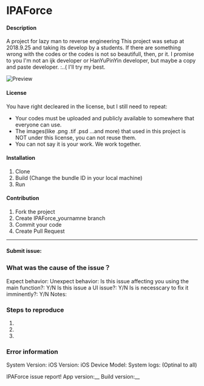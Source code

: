 # IPAForce

#### Description
A project for lazy man to reverse engineering
This project was setup at 2018.9.25 and taking its develop by a students.
If there are something wrong with the codes or the codes is not so beautifull, then, pr it.
I promise to you I'm not an ijk developer or HanYuPinYin developer, but maybe a copy and paste developer.
:..( I'll try my best.

![Preview](https://github.com/Co2333/coreBase/raw/master/IPAForcePreView.png "在这里输入图片标题")

#### License
You have right decleared in the license, but I still need to repeat:
- Your codes must be uploaded and publicly available to somewhere that everyone can use.
- The images(like .png .tif .psd ...and more) that used in this project is NOT under this license, you can not reuse them.
- You can not say it is your work. We work together.

#### Installation

1. Clone
2. Build (Change the bundle ID in your local machine)
3. Run


#### Contribution

1. Fork the project
2. Create IPAForce_yournamne branch
3. Commit your code
4. Create Pull Request



-------------
#### Submit issue:

### What was the cause of the issue？
Expect behavior:
Unexpect behavior:
Is this issue affecting you using the main function?: Y/N
Is this issue a UI issue?: Y/N
Is is necesscary to fix it imminently?: Y/N
Notes:

### Steps to reproduce
1.
2.
3.

### Error information
System Version:
iOS Version:
iOS Device Model:
System logs:
(Optinal to all)


IPAForce issue report! 
App version:__
Build version:__
